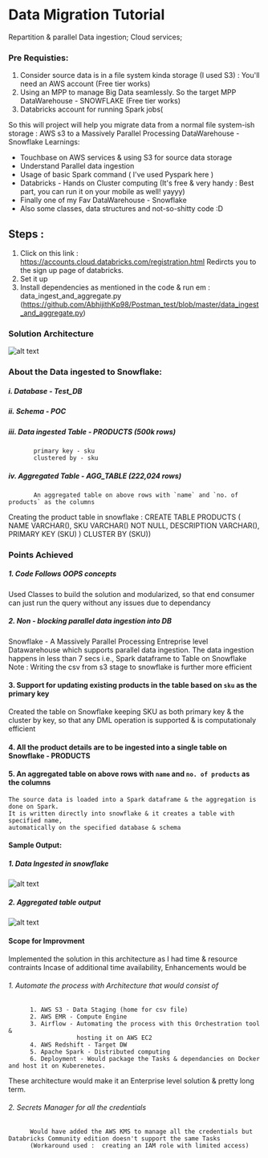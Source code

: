 # Data Migration Tutorial 
Repartition &amp; parallel Data ingestion; Cloud services;

### Pre Requisties:

1. Consider source data is in a file system kinda storage (I used S3) : You'll need an AWS account (Free tier works)
2. Using an MPP to manage Big Data seamlessly. So the target MPP DataWarehouse - SNOWFLAKE (Free tier works)
3. Databricks account for running Spark jobs(

So this will project will help you migrate data from a normal file system-ish storage : AWS s3 to a Massively Parallel Processing DataWarehouse - Snowflake
Learnings: 
   - Touchbase on AWS services & using S3 for source data storage
   - Understand Parallel data ingestion
   - Usage of basic Spark command ( I've used Pyspark here )
   - Databricks - Hands on Cluster computing (It's free & very handy : Best part, you can run it on your mobile as well! yayyy)
   - Finally one of my Fav DataWarehouse - Snowflake 
   - Also some classes, data structures and not-so-shitty code :D 

## Steps :
1. Click on this link :
https://accounts.cloud.databricks.com/registration.html
Redircts you to the sign up page of databricks.
2. Set it up 
3. Install dependencies as mentioned in the code & run em : data_ingest_and_aggregate.py (https://github.com/AbhijithKp98/Postman_test/blob/master/data_ingest_and_aggregate.py)

### Solution Architecture
   
   ![alt text](https://github.com/AbhijithKp98/Postman_test/blob/master/images/postman_test_architecture.png?raw=true)   


### About the Data ingested to Snowflake:

##### i.   Database - Test_DB
##### ii.  Schema - POC
##### iii. Data ingested Table - PRODUCTS (500k rows)
           primary key - sku
           clustered by - sku
##### iv.  Aggregated Table - AGG_TABLE (222,024 rows)
           An aggregated table on above rows with `name` and `no. of products` as the columns

Creating the product table in snowflake :
CREATE TABLE PRODUCTS ( NAME VARCHAR(), SKU VARCHAR() NOT NULL, DESCRIPTION VARCHAR(), PRIMARY KEY (SKU) ) CLUSTER BY (SKU))

### Points Achieved 
##### 1. Code Follows OOPS concepts 
   Used Classes to build the solution and modularized, so that end consumer can just run the query without any issues due to dependancy 
##### 2. Non - blocking parallel data ingestion into DB
   Snowflake - A Massively Parallel Processing Entreprise level Datawarehouse which supports parallel data ingestion.
   The data ingestion happens in less than 7 secs i.e., Spark dataframe to Table on Snowflake
   Note : Writing the csv from s3 stage to snowflake is further more efficient
#### 3. Support for updating existing products in the table based on `sku` as the primary key
   Created the table on Snowflake keeping SKU as both primary key & the cluster by key, 
   so that any DML operation is supported & is computationaly efficient
#### 4. All the product details are to be ingested into a single table on Snowflake - PRODUCTS 
#### 5. An aggregated table on above rows with `name` and `no. of products` as the columns
    The source data is loaded into a Spark dataframe & the aggregation is done on Spark.
    It is written directly into snowflake & it creates a table with specified name,
    automatically on the specified database & schema

#### Sample Output:
##### 1. Data Ingested in snowflake

   ![alt text](https://github.com/AbhijithKp98/Postman_test/blob/master/images/Ingested_data_SNOWFLAKE.png?raw=true)

##### 2. Aggregated table output

   ![alt text](https://github.com/AbhijithKp98/Postman_test/blob/master/images/Agg_tabl_op_SNOWFLAKE.png?raw=true)

#### Scope for Improvment  
   Implemented the solution in this architecture as I had time & resource contraints
   Incase of additional time availability, Enhancements would be
###### 1. Automate the process with Architecture that would consist of
          1. AWS S3 - Data Staging (home for csv file)
          2. AWS EMR - Compute Engine
          3. Airflow - Automating the process with this Orchestration tool & 
                       hosting it on AWS EC2
          4. AWS Redshift - Target DW
          5. Apache Spark - Distributed computing
          6. Deployment - Would package the Tasks & dependancies on Docker and host it on Kuberenetes.
  These architecture would make it an Enterprise level solution & pretty long term.  

###### 2. Secrets Manager for all the credentials
          Would have added the AWS KMS to manage all the credentials but Databricks Community edition doesn't support the same Tasks
          (Workaround used :  creating an IAM role with limited access)

